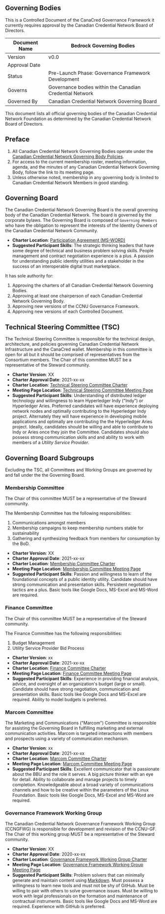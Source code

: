 
## Governing Bodies

This is a Controlled Document of the CanaCred Governance Framework it currently requires approval by the Canadian Credential Network Board of Directors.

| Document Name |Bedrock Governing Bodies |
| --- | --- |
| Version | v0.0 |
| Approval Date | |
| Status | Pre-Launch Phase: Governance Framework Development |
| Governs | Governance bodies within the Canadian Credential Network|
| Governed By | Canadian Credential Network Governing Board |

This document lists all official governing bodies of the Canadian Credential Network Foundation as determined by the Canadian Credential Network Board of Directors.

## Preface

1. All Canadian Credential Network Governing Bodies operate under the [Canadian Credential Network Governing Body Policies](./governing_body_policies.md).
2. For access to the current membership roster, meeting information, agenda, and the minutes of any Canadian Credential Network Governing Body, follow the link to its meeting page.
4. Unless otherwise noted, membership in any governing body is limited to Canadian Credential Network Members in good standing.

## Governing Board
The Canadian Credential Network Governing Board is the overall governing body of the Canadian Credential Network. The board is governed by the corporate bylaws. The Governing Board is composed of ```Governing Members``` who have the obligation to represent the interests of the Identity Owners of the Canadian Credential Network Community.

* **Charter Location**: [Participation Agreement (MS-WORD)](./contracts/bbu_participation_agreement.docx)
* **Suggested Participant Skills**: The strategic thinking leaders that have some degree of technical and business problem solving skills. People management and contract negotiation experience is a plus. A passion for understanding public identity utilities and a stakeholder in the success of an interoperable digital trust marketplace.

It has sole authority for:

1. Approving the charters of all Canadian Credential Network Governing Bodies.
2. Approving at least one chairperson of each Canadian Credential Network Governing Body.
3. Approving new versions of the CCNU Governance Framework.
4. Approving new versions of each Controlled Document.

## Technical Steering Committee (TSC)
The Technical Steering Committee is responsible for the technical design, architecture, and policies governing Canadian Credential Network Infrastructure and the CanaCred wallet. Membership in this committee is open for all but it should be comprised of representatives from the Consortium members. The Chair of this committee MUST be a representative of the Steward community.

* **Charter Version**: XX
* **Charter Approval Date**: 2021-xx-xx
* **Charter Location**: [Technical Steering Committee Charter]()
* **Meeting Page Location**: [Technical Steering Committee Meeting Page]()
* **Suggested Participant Skills**: Understanding of distributed ledger technology and willingness to learn Hyperledger Indy ("Indy") or Hyperledger Aries. Preferred candidates will have experience deploying network nodes and optimally contributing to the Hyperledger Indy project.  Alternately they will have experience in developing mobile applications and optimally are contributing the the Hyperledger Aries project. Ideally, candidates should be willing and able to contribute to Indy or Aries once they join the Committee. Candidates should also possess strong communication skills and and ability to work with members of a *Utility Service Provider*.

## Governing Board Subgroups
Excluding the TSC, all Committees and Working Groups are governed by and fall under the the Governing Board.

### Membership Committee
The Chair of this committee MUST be a representative of the Steward community.

The Membership Committee has the following responsibilities:

1. Communications amongst members
2. Membership campaigns to keep membership numbers stable for sustainability
3. Gathering and synthesizing feedback from members for consumption by the BoD.

* **Charter Version**: XX
* **Charter Approval Date**: 2021-xx-xx
* **Charter Location**: [Membership Committee Charter]()
* **Meeting Page Location**: [Membership Committee Meeting Page]()
* **Suggested Participant Skills**: Passion and willingness to learn of the foundational concepts of a public identity utility. Candidate should have strong communication and presentation skills. Persistent negotiation tactics are a plus. Basic tools like Google Docs, MS-Excel and MS-Word are required.

### Finance Committee
The Chair of this committee MUST be a representative of the Steward community.

The Finance Committee has the following responsibilities:

1. Budget Management
2. Utility Service Provider Bid Process

* **Charter Version**: xx
* **Charter Approval Date**: 2021-xx-xx
* **Charter Location**: [Finance Committee Charter]()
* **Meeting Page Location**: [Finance Committee Meeting Page]()
* **Suggested Participant Skills**: Experience in providing financial analysis, advice, and oversight of an organization's budget (large or small). Candidate should have strong negotiation, communication and presentation skills. Basic tools like Google Docs and MS-Excel are required. Ability to model budgets is preferred.

### Marcom Committee
The Marketing and Communications ("Marcom") Committee is responsible for assisting the Governing Board in fulfilling marketing and external communication activities.
Marcom is targeted interactions with members and prospects using a variety of communication mechanism.

* **Charter Version**: xx
* **Charter Approval Date**: 2021-xx-xx
* **Charter Location**: [Marcom Committee Charter]()
* **Meeting Page Location**: [Marcom Committee Meeting Page]()
* **Suggested Participant Skills**: Excellent communicator that is passionate about the BBU and the role it serves. A big picture thinker with an eye for detail. Ability to collaborate and manage projects to timely completion. Knowledgeable about a broad variety of communications channels and how to be creative within the parameters of the Linux Foundation. Basic tools like Google Docs, MS-Excel and MS-Word are required.

### Governance Framework Working Group
The Canadian Credential Network Governance Framework Working Group (CCNGFWG) is responsible for development and revision of the CCNU-GF. The Chair of this working group MUST be a representative of the Steward community.

* **Charter Version**: XX
* **Charter Approval Date**: 2020-xx-xx
* **Charter Location**: [Governance Framework Working Group Charter]()
* **Meeting Page Location**: [Governance Framework Working Group Meeting Page]()
* **Suggested Participant Skills**: Problem solvers that can minimally generate and maintain content using [Markdown](https://www.markdownguide.org/). Must possess a willingness to learn new tools and must not be shy of GitHub. Must be willing to pair with others to solve governance issues. Must be willing to work with legal professionals on the formation and maintenance of contractual instruments. Basic tools like Google Docs and MS-Word are required. Experience with GitHub is preferred.
